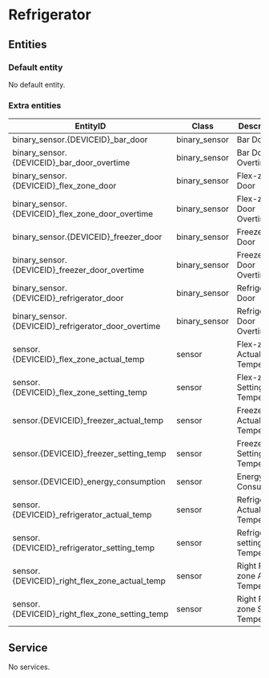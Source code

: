 # Refrigerator

## Entities
### Default entity
No default entity.

### Extra entities

EntityID | Class | Description
--- | --- | ---
binary_sensor.{DEVICEID}_bar_door | binary_sensor | Bar Door
binary_sensor.{DEVICEID}_bar_door_overtime | binary_sensor | Bar Door Overtime 
binary_sensor.{DEVICEID}_flex_zone_door | binary_sensor | Flex-zone Door
binary_sensor.{DEVICEID}_flex_zone_door_overtime | binary_sensor | Flex-zone Door Overtime
binary_sensor.{DEVICEID}_freezer_door | binary_sensor | Freezer Door
binary_sensor.{DEVICEID}_freezer_door_overtime | binary_sensor | Freezer Door Overtime
binary_sensor.{DEVICEID}_refrigerator_door | binary_sensor | Refrigerator Door
binary_sensor.{DEVICEID}_refrigerator_door_overtime | binary_sensor | Refrigerator Door Overtime
sensor.{DEVICEID}_flex_zone_actual_temp | sensor | Flex-zone Actual Temperature
sensor.{DEVICEID}_flex_zone_setting_temp | sensor | Flex-zone Setting Temperature
sensor.{DEVICEID}_freezer_actual_temp | sensor | Freezer Actual Temperature
sensor.{DEVICEID}_freezer_setting_temp | sensor | Freezer Setting Temperature
sensor.{DEVICEID}_energy_consumption | sensor | Energy Consumptio
sensor.{DEVICEID}_refrigerator_actual_temp | sensor | Refrigerator Actual Temperature
sensor.{DEVICEID}_refrigerator_setting_temp | sensor | Refrigerator setting Temperature
sensor.{DEVICEID}_right_flex_zone_actual_temp | sensor | Right Flex-zone Actual Temperature
sensor.{DEVICEID}_right_flex_zone_setting_temp | sensor | Right Flex-zone Setting Temperature

## Service
No services.